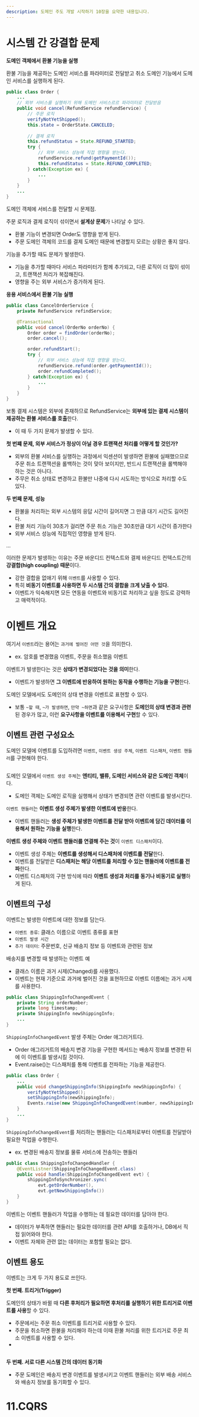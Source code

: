 ```yaml
---
description: 도메인 주도 개발 시작하기 10장을 요약한 내용입니다.
---
```


# 시스템 간 강결합 문제

**도메인 객체에서 환불 기능을 실행**

환불 기능을 제공하는 도메인 서비스를 파라미터로 전달받고 취소 도메인 기능에서 도메인 서비스를 실행하게 된다.

```java
public class Order {
    ...
    // 외부 서비스를 실행하기 위해 도메인 서비스르르 파라미터로 전달받음
    public void cancel(RefundService refundService) {
        // 주문 로직
        verifyNotYetShipped();
        this.state = OrderState.CANCELED;
        
        // 결제 로직
        this.refundStatus = State.REFUND_STARTED;
        try {
            // 외부 서비스 성능에 직접 영향을 받는다.
            refundService.refund(getPaymentId());
            this.refundStatus = State.REFUND_COMPLETED;
        } catch(Exception ex) {
            ...
        }
    }
    ...
}
```

도메인 객체에 서비스를 전달할 시 문제점.

주문 로직과 결제 로직이 섞이면서 **설계상 문제**가 나타날 수 있다.
- 환불 기능이 변경되면 Order도 영향을 받게 된다.
- 주문 도메인 객체의 코드를 결제 도메인 때문에 변경할지 모르는 상황은 좋지 않다.

기능을 추가할 때도 문제가 발생한다.
- 기능을 추가할 때마다 서비스 파라미터가 함께 추가되고, 다른 로직이 더 많이 섞이고, 트랜잭션 처리가 복잡해진다.
- 영향을 주는 외부 서비스가 증가하게 된다.

**응용 서비스에서 환불 기능 실행**

```java
public class CancelOrderService {
    private RefundService refindService;

    @Transactional
    public void cancel(OrderNo orderNo) {
        Order order = findOrder(orderNo);
        order.cancel();

        order.refundStart();
        try {
            // 외부 서비스 성능에 직접 영향을 받는다.
            refundService.refund(order.getPaymentId());
            order.refundCompleted();
        } catch(Exception ex) {
            ...
        }
    }
}
```

보통 결제 시스템은 외부에 존재하므로 RefundService는 **외부에 있는 결제 시스템이 제공하는 환불 서비스를 호출**한다.
- 이 때 두 가지 문제가 발생할 수 있다.

**첫 번쨰 문제, 외부 서비스가 정상이 아닐 경우 트랜잭션 처리를 어떻게 할 것인가?**
- 외부의 환불 서비스를 실행하는 과정에서 익센션이 발생하면 환불에 실패했으므로 주문 취소 트랜잭션을 롤백하는 것이 맞아 보이지만, 반드시 트랜잭션을 롤백해야 하는 것은 아니다.
- 주무은 취소 상태로 변경하고 환불만 나중에 다시 시도하는 방식으로 처리할 수도 있다.

**두 번째 문제, 성능**
- 환불을 처리하는 외부 시스템의 응답 시간이 길어지면 그 만큼 대기 시간도 길어진다.
- 환불 처리 기능이 30초가 걸리면 주문 취소 기능은 30초만큼 대기 시간이 증가한다
- 외부 서비스 성능에 직접적인 영향을 받게 된다.

...

이러한 문제가 발생하는 이유는 주문 바운디드 컨텍스트와 결제 바운디드 컨텍스트간의 **강결합(high coupling) 때문**이다.
- 강한 결합을 없애기 위해 `이벤트`를 사용할 수 있다.
- 특히 **비동기 이벤트를 사용하면 두 시스템 간의 결합을 크게 낮출 수 있다.**
- 이벤트가 익숙해지면 모든 연동을 이벤트와 비동기로 처리하고 싶을 정도로 강력하고 매력적이다.

# 이벤트 개요

여기서 `이벤트`라는 용어는 `과거에 벌어진 어떤 것`을 의미한다.
- ex. 암호를 변경했음 이벤트, 주문을 취소했음 이벤트

이벤트가 발생한다는 것은 **상태가 변경되었다는 것을 의미**한다.
- 이벤트가 발생하면 **그 이벤트에 반응하여 원하는 동작을 수행하는 기능을 구현**한다.

도메인 모델에서도 도메인의 상태 변경을 이벤트로 표현할 수 있다.
- 보통 `~할 때`, `~가 발생하면`, `만약 ~하면`과 같은 요구사항은 **도메인의 상태 변경과 관련**된 경우가 많고, 이런 **요구사항을 이벤트를 이용해서 구현**할 수 있다.

## 이벤트 관련 구성요소

도메인 모델에 이벤트를 도입하려면 `이벤트`, `이벤트 생성 주체`, `이벤트 디스패처`, `이벤트 핸들러`를 구현해야 한다.

<figure><img src="../../.gitbook/assets/ddd-start/event-1.png" alt=""><figcaption></figcaption></figure>

도메인 모델에서 `이벤트 생성 주체`는 **엔티티, 밸류, 도메인 서비스와 같은 도메인 객체**이다.
- 도메인 객체는 도메인 로직을 실행해서 상태가 변경되면 관련 이벤트를 발생시킨다.

`이벤트 핸들러`는 **이벤트 생성 주체가 발생한 이벤트에 반응**한다.
- 이벤트 핸들러는 **생성 주체가 발생한 이벤트를 전달 받아 이벤트에 담긴 데이터를 이용해서 원하는 기능을 실행**한다.

**이벤트 생성 주체와 이벤트 핸들러를 연결해 주는 것**이 `이벤트 디스패처`이다.
- 이벤트 생성 주체는 **이벤트를 생성해서 디스패처에 이벤트를 전달**한다.
- 이벤트를 전달받은 **디스패처는 해당 이벤트를 처리할 수 있는 핸들러에 이벤트를 전파**한다.
- 이벤트 디스패처의 구현 방식에 따라 **이벤트 생성과 처리를 동기나 비동기로 실행**하게 된다.

## 이벤트의 구성

이벤트는 발생한 이벤트에 대한 정보를 담는다.
- `이벤트 종류`: 클래스 이름으로 이벤트 종류를 표현
- `이벤트 발생 시간`
- `추가 데이터`: 주문번호, 신규 배송지 정보 등 이벤트와 관련된 정보

배송지를 변경할 때 발생하는 이벤트 예
- 클래스 이름은 과거 시제(Changed)를 사용했다.
- 이벤트는 현재 기준으로 과거에 벌어진 것을 표현하므로 이벤트 이름에는 과거 시제를 사용한다.

```java
public class ShippingInfoChangedEvent {
    private String orderNumber;
    private long timestamp;
    private ShippingInfo newShippingInfo;
    ...
}
```

`ShippingInfoChangedEvent` 발생 주체는 Order 애그러거트다.
- Order 애그리거트의 배송지 변경 기능을 구현한 메서드는 배송지 정보를 변경한 뒤에 이 이벤트를 발생시킬 것이다.
- Event.raise()는 디스패처를 통해 이벤트를 전파하는 기능을 제공한다.

```java
public class Order {
    ...
    public void changeShippingInfo(ShippingInfo newShippingInfo) {
        verifyNotYetShipped();
        setShippingInfo(newShippingInfo);
        Events.raise(new ShippingInfoChangedEvent(number, newShippingInfo));
    }
    ...
}
```

`ShippingInfoChangedEvent`를 처리하는 핸들러는 디스패처로부터 이벤트를 전달받아 필요한 작업을 수행한다.
- ex. 변경된 배송지 정보를 물류 서비스에 전송하는 핸들러

```java
public class ShippingInfoChangedHandler {
    @EventListner(ShippingInfoChangedEvent.class)
    public void handle(ShippingInfoChangedEvent evt) {
        shippingInfoSynchronizer.sync(
            evt.getOrderNumber(),
            evt.getNewShippingInfo())
    }
}
```

이벤트는 이벤트 핸들러가 작업을 수행하는 데 필요한 데이터를 담아야 한다.
- 데이터가 부족하면 핸들러는 필요한 데이터를 관련 API를 호출하거나, DB에서 직접 읽어와야 한다.
- 이벤트 자체와 관련 없는 데이터는 포함할 필요는 없다.

## 이벤트 용도

이벤트는 크게 두 가지 용도로 쓰인다.

**첫 번째. 트리거(Trigger)**

도메인의 상태가 바뀔 때 **다른 후처리가 필요하면 후처리를 실행하기 위한 트리거로 이벤트를 사용**할 수 있다.
- 주문에서는 주문 취소 이벤트를 트리거로 사용할 수 있다.
- 주문을 취소하면 환불을 처리해야 하는데 이때 환불 처리를 위한 트리거로 주문 최소 이벤트를 사용할 수 있다.
- 
<figure><img src="../../.gitbook/assets/ddd-start/event-2.png" alt=""><figcaption></figcaption></figure>

**두 번째. 서로 다른 시스템 간의 데이터 동기화**
- 주문 도메인은 배송지 변경 이벤트를 발생시키고 이벤트 핸들러는 외부 배송 서비스와 배송지 정보를 동기화할 수 있다.









# 11.CQRS